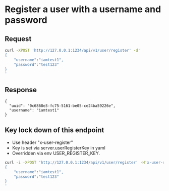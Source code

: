 # Register a user with a username and password



## Request

```sh
curl -XPOST 'http://127.0.0.1:1234/api/v1/user/register' -d'
{
    "username":"iamtest1",
    "password":"test123"
}
'
```

## Response
```
{
  "uuid": "0c6868e3-fc75-5161-be05-ce24ba59226e",
  "username": "iamtest1"
}
```


## Key lock down of this endpoint
- Use header "x-user-register"
- Key is set via server.userRegisterKey in yaml
- Overridden via env USER_REGISTER_KEY.

```sh
curl -i -XPOST 'http://127.0.0.1:1234/api/v1/user/register' -H'x-user-register: hello1' -d'
{
    "username":"iamtest1",
    "password":"test123"
}
'
```
